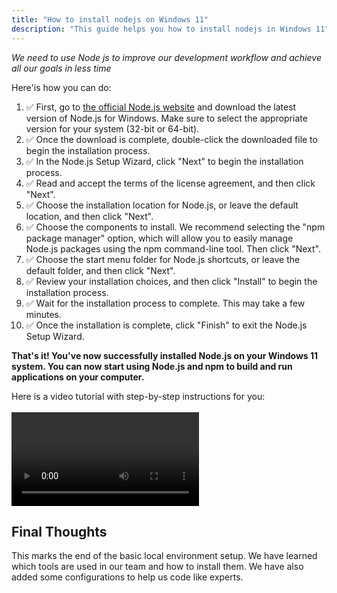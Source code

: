 ```yaml
---
title: "How to install nodejs on Windows 11"
description: "This guide helps you how to install nodejs in Windows 11"
---
```


*We need to use Node js to improve our development workflow and achieve all our goals in less time*

Here'is how you can do:

1. ✅ First, go to <a href="https://nodejs.org/en" target="_blank">the official Node.js website</a> and download the latest version of Node.js for Windows. Make sure to select the appropriate version for your system (32-bit or 64-bit).
2. ✅ Once the download is complete, double-click the downloaded file to begin the installation process.
3. ✅ In the Node.js Setup Wizard, click "Next" to begin the installation process.
4. ✅ Read and accept the terms of the license agreement, and then click "Next".
5. ✅ Choose the installation location for Node.js, or leave the default location, and then click "Next".
6. ✅ Choose the components to install. We recommend selecting the "npm package manager" option, which will allow you to easily manage Node.js packages using the npm command-line tool. Then click "Next".
7. ✅ Choose the start menu folder for Node.js shortcuts, or leave the default folder, and then click "Next".
8. ✅ Review your installation choices, and then click "Install" to begin the installation process.
9. ✅ Wait for the installation process to complete. This may take a few minutes.
10. ✅ Once the installation is complete, click "Finish" to exit the Node.js Setup Wizard.

**That's it! You've now successfully installed Node.js on your Windows 11 system. You can now start using Node.js and npm to build and run applications on your computer.**

Here is a video tutorial with step-by-step instructions for you:
<br /><br />
<video controls src="/videos/install-nodejs-windows-11.mp4"></video>

## Final Thoughts
This marks the end of the basic local environment setup. We have learned which tools are used in our team and how to install them. We have also added some configurations to help us code like experts.